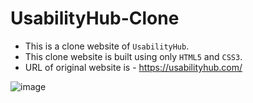 # UsabilityHub-Clone

- This is a clone website of ```UsabilityHub```.
- This clone website is built using only ```HTML5``` and ```CSS3```.
- URL of original website is - https://usabilityhub.com/

![image]([src="../img/UsabilityHub_clone.png"](https://github.com/santosh-babu/some-web.dev.-template/blob/37de589735594debcca0602cae6e2008a125ad97/1_%20Usability%20Hub-clone/img/UsabilityHub_clone.png)https://github.com/santosh-babu/some-web.dev.-template/blob/37de589735594debcca0602cae6e2008a125ad97/1_%20Usability%20Hub-clone/img/UsabilityHub_clone.png)

